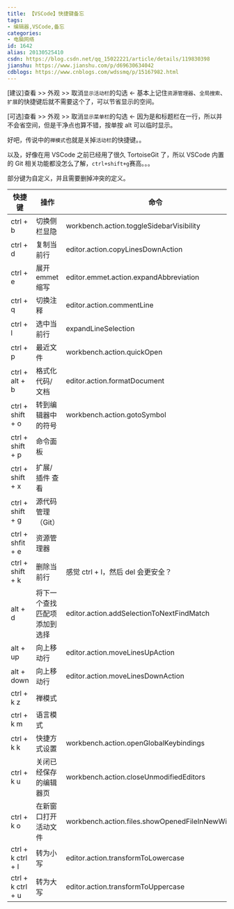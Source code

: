 ```yaml
---
title: 【VSCode】快捷键备忘
tags:
- 编辑器,VSCode,备忘
categories:
- 电脑网络
id: 1642
alias: 20130525410
csdn: https://blog.csdn.net/qq_15022221/article/details/119830398
jianshu: https://www.jianshu.com/p/d69630634042
cdblogs: https://www.cnblogs.com/wdssmq/p/15167982.html
---
```


[建议]查看 >> 外观 >> 取消`显示活动栏`的勾选 ← 基本上记住`资源管理器`、`全局搜索`、`扩展`的快捷键后就不需要这个了，可以节省显示的空间。

[可选]查看 >> 外观 >> 取消`显示菜单栏`的勾选 ← 因为是和标题栏在一行，所以并不会省空间，但是干净点也算不错，按单按 alt 可以临时显示。

<!--more-->

好吧，传说中的`禅模式`也就是关掉`活动栏`的快捷键。。

以及，好像在用 VSCode 之前已经用了很久 TortoiseGit 了，所以 VSCode 内置的 Git 相关功能都没怎么了解，`ctrl+shift+g`赛高。。。

部分键为自定义，并且需要删掉冲突的定义。

| 快捷键            | 操作                         | 命令                                             |
| ----------------- | ---------------------------- | ------------------------------------------------ |
| ctrl + b          | 切换侧栏显隐                 | workbench.action.toggleSidebarVisibility         |
| ctrl + d          | 复制当前行                   | editor.action.copyLinesDownAction                |
| ctrl + e          | 展开 emmet 缩写              | editor.emmet.action.expandAbbreviation           |
| ctrl + q          | 切换注释                     | editor.action.commentLine                        |
| ctrl + l          | 选中当前行                   | expandLineSelection                              |
| ctrl + p          | 最近文件                     | workbench.action.quickOpen                       |
| ctrl + alt + b    | 格式化代码/文档              | editor.action.formatDocument                     |
| ctrl + shift + o  | 转到编辑器中的符号           | workbench.action.gotoSymbol                      |
| ctrl + shift + p  | 命令面板                     |                                                  |
| ctrl + shift + x  | 扩展/插件 查看               |                                                  |
| ctrl + shift + g  | 源代码管理（Git）            |                                                  |
| ctrl + shfit + e  | 资源管理器                   |                                                  |
| ctrl + shift + k  | 删除当前行                   | 感觉 ctrl + l，然后 del 会更安全？               |
| alt + d           | 将下一个查找匹配项添加到选择 | editor.action.addSelectionToNextFindMatch        |
| alt + up          | 向上移动行                   | editor.action.moveLinesUpAction                  |
| alt + down        | 向上移动行                   | editor.action.moveLinesDownAction                |
| ctrl + k z        | 禅模式                       |                                                  |
| ctrl + k m        | 语言模式                     |                                                  |
| ctrl + k k        | 快捷方式设置                 | workbench.action.openGlobalKeybindings           |
| ctrl + k u        | 关闭已经保存的编辑器页       | workbench.action.closeUnmodifiedEditors          |
| ctrl + k o        | 在新窗口打开活动文件         | workbench.action.files.showOpenedFileInNewWindow |
| ctrl + k ctrl + l | 转为小写                     | editor.action.transformToLowercase               |
| ctrl + k ctrl + u | 转为大写                     | editor.action.transformToUppercase               |

<!--1642-->
